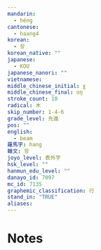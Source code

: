 ```yaml
---
mandarin:
  - héng
cantonese:
  - haang4
korean:
  - 항
korean_native: ""
japanese:
  - KOU
japanese_nanori: ""
vietnamese:
middle_chinese_initial: ɣ
middle_chinese_final: ɑŋ
stroke_count: 10
radical: 木
skip_number: 1-4-6
grade_level: 先進
pos: ""
english:
  - beam
羅馬字: hang
韓文: 항
joyo_level: 表外字
hsk_level: ""
hanmun_edu_level: ""
danayo_id: 7097
mc_id: 7135
graphemic_classification: 行
stand_in: "TRUE"
aliases:
---
```


# Notes
